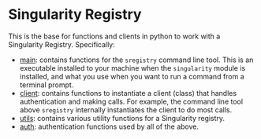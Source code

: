# Singularity Registry

This is the base for functions and clients in python to work with a Singularity Registry. Specifically:

 - [main](main): contains functions for the `sregistry` command line tool. This is an executable installed to your machine when the `singularity` module is installed, and what you use when you want to run a command from a terminal prompt.
 - [client](client): contains functions to instantiate a client (class) that handles authentication and making calls. For example, the command line tool above `sregistry` internally instantiates the client to do most calls.
 - [utils](utils): contains various utility functions for a Singularity registry.
 - [auth](auth): authentication functions used by all of the above.


